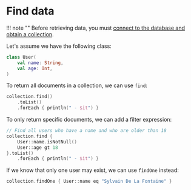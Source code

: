 # Find data

!!! note ""
Before retrieving data, you must [connect to the database and obtain a collection](setup.md).

Let's assume we have the following class:

```kotlin
class User(
	val name: String,
	val age: Int,
)
```

To return all documents in a collection, we can use `find`:

```kotlin
collection.find()
	.toList()
	.forEach { println(" - $it") }
```

To only return specific documents, we can add a filter expression:

```kotlin
// Find all users who have a name and who are older than 18
collection.find {
	User::name.isNotNull()
	User::age gt 18
}.toList()
	.forEach { println(" - $it") }
```

If we know that only one user may exist, we can use `findOne` instead:

```kotlin
collection.findOne { User::name eq "Sylvain De La Fontaine" }
```
